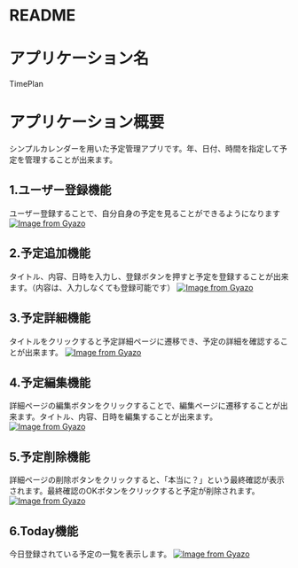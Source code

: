 # README

# アプリケーション名  

TimePlan 

# アプリケーション概要  

シンプルカレンダーを用いた予定管理アプリです。年、日付、時間を指定して予定を管理することが出来ます。

<h2>1.ユーザー登録機能</h2>  

ユーザー登録することで、自分自身の予定を見ることができるようになります
[![Image from Gyazo](https://i.gyazo.com/8edb38c97ecbf8c96ba28e1bce619943.gif)](https://gyazo.com/8edb38c97ecbf8c96ba28e1bce619943)

<h2>2.予定追加機能</h2>

タイトル、内容、日時を入力し、登録ボタンを押すと予定を登録することが出来ます。（内容は、入力しなくても登録可能です）
[![Image from Gyazo](https://i.gyazo.com/770dee404ceabcdc76d3cee6ceacd9b7.gif)](https://gyazo.com/770dee404ceabcdc76d3cee6ceacd9b7)  

<h2>3.予定詳細機能</h2>  

タイトルをクリックすると予定詳細ページに遷移でき、予定の詳細を確認することが出来ます。
[![Image from Gyazo](https://i.gyazo.com/73ed830052ab6eb4981f733f96e75930.gif)](https://gyazo.com/73ed830052ab6eb4981f733f96e75930)  

<h2>4.予定編集機能</h2>  

詳細ページの編集ボタンをクリックすることで、編集ページに遷移することが出来ます。タイトル、内容、日時を編集することが出来ます。
[![Image from Gyazo](https://i.gyazo.com/9854a0a101069ee4ad4124e729aa2e00.gif)](https://gyazo.com/9854a0a101069ee4ad4124e729aa2e00)

<h2>5.予定削除機能</h2>  

詳細ページの削除ボタンをクリックすると、「本当に？」という最終確認が表示されます。最終確認のOKボタンをクリックすると予定が削除されます。
[![Image from Gyazo](https://i.gyazo.com/224b20cbe5c0eea4b5d300304fc4757b.gif)](https://gyazo.com/224b20cbe5c0eea4b5d300304fc4757b)  

<h2>6.Today機能</h2>  

今日登録されている予定の一覧を表示します。
[![Image from Gyazo](https://i.gyazo.com/f26fa04192c283676bf2895b4928908f.gif)](https://gyazo.com/f26fa04192c283676bf2895b4928908f)